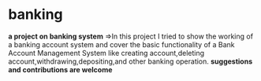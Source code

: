 # banking
**a project on banking system**
=>In this project I tried to show the working of a banking account system and 
cover the basic functionality of a Bank Account Management System 
like creating account,deleting account,withdrawing,depositing,and other banking operation.
**suggestions and contributions are welcome**
